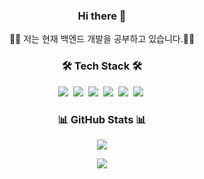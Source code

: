 <h3 align="center"> Hi there 👋 </h3>

<p align="center">
🧑‍💻 저는 현재 백엔드 개발을 공부하고 있습니다.👨‍💻
</p>

<h3 align="center">🛠 Tech Stack 🛠</h3>
<p align="center">
  <img src="https://img.shields.io/badge/java-%23007396.svg?&style=for-the-badge&logo=java&logoColor=white" />&nbsp
  <img src="https://img.shields.io/badge/mysql-%234479A1.svg?&style=for-the-badge&logo=mysql&logoColor=white" />&nbsp
  <img src="https://img.shields.io/badge/spring boot-%236DB33F.svg?&style=for-the-badge&logo=springboot&logoColor=white" />&nbsp
  <img src="https://img.shields.io/badge/jpa-%23F7DF1E.svg?&style=for-the-badge&logo=jpa&logoColor=white" />&nbsp
  <img src="https://img.shields.io/badge/jenkins-%D24939.svg?&style=for-the-badge&logo=jenkins&logoColor=white" />&nbsp
  <img src="https://img.shields.io/badge/docker-%232496ED.svg?&style=for-the-badge&logo=docker&logoColor=white" />&nbsp
	
<!--   <img src="https://img.shields.io/badge/javascript-%23F7DF1E.svg?&style=for-the-badge&logo=javascript&logoColor=black" />&nbsp -->
<!--   <img src="https://img.shields.io/badge/jquery-%230769AD.svg?&style=for-the-badge&logo=jquery&logoColor=white" /> -->
<!--   <img src="https://img.shields.io/badge/html5-%23E34F26.svg?&style=for-the-badge&logo=html5&logoColor=white" />&nbsp -->
<!--   <img src="https://img.shields.io/badge/css3-%231572B6.svg?&style=for-the-badge&logo=css3&logoColor=white" />&nbsp -->
<!--   <img src="https://img.shields.io/badge/tailwind%20css-%2338B2AC.svg?&style=for-the-badge&logo=tailwind%20css&logoColor=white" /><br /> -->
<!--   <img src="https://img.shields.io/badge/vue.js-%234FC08D.svg?&style=for-the-badge&logo=vue.js&logoColor=white" />&nbsp -->
<!--   <img src="https://img.shields.io/badge/bootstrap-%237952B3.svg?&style=for-the-badge&logo=bootstrap&logoColor=white" />&nbsp -->
</p>

<h3 align="center">📊 GitHub Stats 📊 </h3>
<p align="center"> 
	<img src="https://github-readme-stats.vercel.app/api?username=2onin&theme=vue&show_icons=true"/>
</p>
<p align="center"> 
  <img src="https://github-readme-stats.vercel.app/api/top-langs/?username=2onin&layout=compact" />
</p>

  
